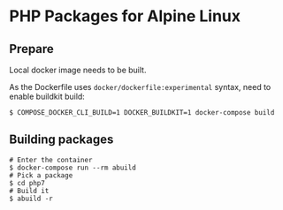 # PHP Packages for Alpine Linux

## Prepare

Local docker image needs to be built.

As the Dockerfile uses `docker/dockerfile:experimental` syntax, need to enable buildkit build:

```
$ COMPOSE_DOCKER_CLI_BUILD=1 DOCKER_BUILDKIT=1 docker-compose build
```

## Building packages

```
# Enter the container
$ docker-compose run --rm abuild
# Pick a package
$ cd php7
# Build it
$ abuild -r
```
